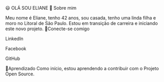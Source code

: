 😃 OLÁ SOU ELIANE
🦋 Sobre mim

Meu nome é Eliane, tenho 42 anos, sou casada, tenho uma linda filha e moro no Litoral de São Paulo.
Estou em transição de carreira e iniciando este novo projeto.
🔗Conecte-se comigo

LinkedIn

Facebook

GitHub

💭Aprendizado Como início, estou aprendendo a contribuir com o Projeto Open Source.
